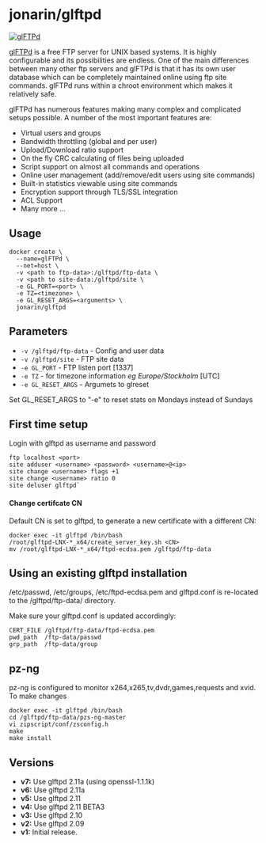 [appurl]: https://glftpd.eu/
[hub]: https://hub.docker.com/r/jonarin/glftpd/

# jonarin/glftpd

[![glFTPd](https://glftpd.eu/media/logo.gif)][appurl]

[glFTPd](https://glftpd.eu/) is a free FTP server for UNIX based systems. It is highly configurable and its possibilities are endless. One of the main differences between many other ftp servers and glFTPd is that it has its own user database which can be completely maintained online using ftp site commands. glFTPd runs within a chroot environment which makes it relatively safe.

glFTPd has numerous features making many complex and complicated setups possible. A number of the most important features are:

* Virtual users and groups
* Bandwidth throttling (global and per user)
* Upload/Download ratio support
* On the fly CRC calculating of files being uploaded
* Script support on almost all commands and operations
* Online user management (add/remove/edit users using site commands)
* Built-in statistics viewable using site commands
* Encryption support through TLS/SSL integration
* ACL Support
* Many more ...

## Usage
```
docker create \
  --name=glFTPd \
  --net=host \
  -v <path to ftp-data>:/glftpd/ftp-data \
  -v <path to site-data:/glftpd/site \
  -e GL_PORT=<port> \
  -e TZ=<timezone> \
  -e GL_RESET_ARGS=<arguments> \
  jonarin/glftpd
```
## Parameters

* `-v /glftpd/ftp-data` - Config and user data
* `-v /glftpd/site` - FTP site data
* `-e GL_PORT` - FTP listen port [1337]
* `-e TZ` - for timezone information *eg Europe/Stockholm* [UTC]
* `-e GL_RESET_ARGS` - Argumets to glreset

Set GL_RESET_ARGS to "-e" to reset stats on Mondays instead of Sundays

## First time setup

Login with glftpd as username and password
```
ftp localhost <port>
site adduser <username> <password> <username>@<ip>
site change <username> flags +1
site change <username> ratio 0
site deluser glftpd`
```
#### Change certifcate CN
Default CN is set to glftpd, to generate a new certificate with a different CN:

```
docker exec -it glftpd /bin/bash
/root/glftpd-LNX-*_x64/create_server_key.sh <CN>
mv /root/glftpd-LNX-*_x64/ftpd-ecdsa.pem /glftpd/ftp-data
```

## Using an existing glftpd installation
/etc/passwd, /etc/groups, /etc/ftpd-ecdsa.pem and glftpd.conf is re-located to the /glftpd/ftp-data/ directory.

Make sure your glftpd.conf is updated accordingly:

```
CERT_FILE /glftpd/ftp-data/ftpd-ecdsa.pem
pwd_path  /ftp-data/passwd
grp_path  /ftp-data/group
```
## pz-ng

pz-ng is configured to monitor x264,x265,tv,dvdr,games,requests and xvid. To make changes

```
docker exec -it glftpd /bin/bash
cd /glftpd/ftp-data/pzs-ng-master
vi zipscript/conf/zsconfig.h
make
make install
```

## Versions

+ **v7:** Use glftpd 2.11a (using openssl-1.1.1k)
+ **v6:** Use glftpd 2.11a
+ **v5:** Use glftpd 2.11
+ **v4:** Use glftpd 2.11 BETA3
+ **v3:** Use glftpd 2.10
+ **v2:** Use glftpd 2.09
+ **v1:** Initial release.
